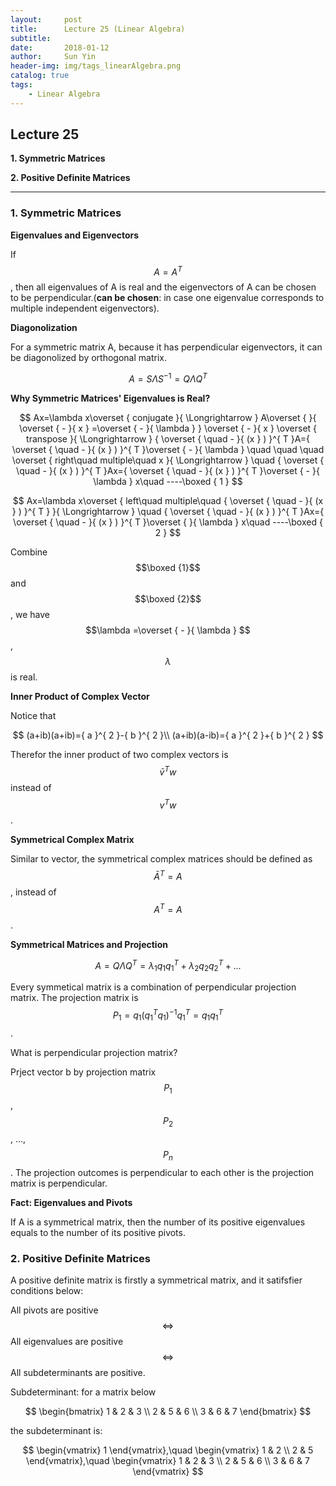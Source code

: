 ```yaml
---
layout:     post
title:      Lecture 25 (Linear Algebra)
subtitle:   
date:       2018-01-12
author:     Sun Yin
header-img: img/tags_linearAlgebra.png
catalog: true
tags:
    - Linear Algebra
---
```

## Lecture 25

**1. Symmetric Matrices**

**2. Positive Definite Matrices**

---

### 1. Symmetric Matrices

**Eigenvalues and Eigenvectors**

If $$A={A}^{T}$$, then all eigenvalues of A is real and the eigenvectors of A can be chosen to be perpendicular.(**can be chosen**: in case one eigenvalue corresponds to multiple independent eigenvectors).

**Diagonolization**

For a symmetric matrix A, because it has perpendicular eigenvectors, it can be diagonolized by orthogonal matrix.

$$
A=S\Lambda { S }^{ -1 }=Q\Lambda { Q }^{ T }
$$

**Why Symmetric Matrices' Eigenvalues is Real?**

$$
Ax=\lambda x\overset { conjugate }{ \Longrightarrow  } A\overset {  }{ \overset { - }{ x } =\overset { - }{ \lambda  }  } \overset { - }{ x } \overset { transpose }{ \Longrightarrow  } { \overset { \quad - }{ (x } ) }^{ T }A={ \overset { \quad - }{ (x } ) }^{ T }\overset { - }{ \lambda  } \quad \quad \quad \overset { right\quad multiple\quad x }{ \Longrightarrow  } \quad { \overset { \quad - }{ (x } ) }^{ T }Ax={ \overset { \quad - }{ (x } ) }^{ T }\overset { - }{ \lambda  } x\quad ----\boxed { 1 } 
$$

$$
Ax=\lambda x\overset { left\quad multiple\quad { \overset { \quad - }{ (x } ) }^{ T } }{ \Longrightarrow  } \quad { \overset { \quad - }{ (x } ) }^{ T }Ax={ \overset { \quad - }{ (x } ) }^{ T }\overset {  }{ \lambda  } x\quad ----\boxed { 2 } 
$$

Combine $$\boxed {1}$$ and $$\boxed {2}$$, we have $$\lambda =\overset { - }{ \lambda  } $$, $$\lambda$$ is real.

**Inner Product of Complex Vector**

Notice that

$$
(a+ib)(a+ib)={ a }^{ 2 }-{ b }^{ 2 }\\ (a+ib)(a-ib)={ a }^{ 2 }+{ b }^{ 2 }
$$

Therefor the inner product of two complex vectors is $${ \bar { v }  }^{ T }w$$ instead of $${v}^{T}w$$.

**Symmetrical Complex Matrix**

Similar to vector, the symmetrical complex matrices should be defined as $${ \bar { A }  }^{ T }=A$$, instead of $${A}^{T}=A$$.

**Symmetrical Matrices and Projection**

$$
A=Q\Lambda { Q }^{ T }={ \lambda  }_{ 1 }{ q }_{ 1 }{ q }_{ 1 }^{ T }+{ \lambda  }_{ 2 }{ q }_{ 2 }{ q }_{ 2 }^{ T }+...
$$

Every symmetical matrix is a combination of perpendicular projection matrix. The projection matrix is $${ P }_{ 1 }={ q }_{ 1 }{ ({ q }_{ 1 }^{ T }{ q }_{ 1 }) }^{ -1 }{ q }_{ 1 }^{ T }={ q }_{ 1 }{ q }_{ 1 }^{ T }$$. 

What is perpendicular projection matrix? 

Prject vector b by projection matrix $${P}_{1}$$, $${P}_{2}$$, ...,$${P}_{n}$$. The projection outcomes is perpendicular to each other is the projection matrix is perpendicular.

**Fact: Eigenvalues and Pivots**

If A is a symmetrical matrix, then the number of its positive eigenvalues equals to the number of its positive pivots.

### 2. Positive Definite Matrices

A positive definite matrix is firstly a symmetrical matrix, and it satifsfier conditions below:

All pivots are positive $$\Leftrightarrow $$ All eigenvalues are positive $$\Leftrightarrow $$ All subdeterminants are positive.

Subdeterminant: for a matrix below

$$
\begin{bmatrix} 1 & 2 & 3 \\ 2 & 5 & 6 \\ 3 & 6 & 7 \end{bmatrix}
$$

the subdeterminant is:

$$
\begin{vmatrix} 1 \end{vmatrix},\quad \begin{vmatrix} 1 & 2 \\ 2 & 5 \end{vmatrix},\quad \begin{vmatrix} 1 & 2 & 3 \\ 2 & 5 & 6 \\ 3 & 6 & 7 \end{vmatrix}
$$



